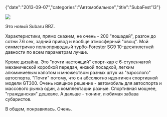 {"date":"2013-09-07","categories":"Автомобильное","title":"SubaFest'13"}

![](../images/subafest13.jpg)

Это новый Subaru BRZ.

Характеристики, прямо скажем, не очень - 200 "лошадей", разгон до сотни 7.6 сек, задний привод и вообще атмосферный "овощ". Мой симметрично полноприводный турбо-Forester SG9 10-десятилетней давности по всем параметрам лучше.

Кроме дизайна. Это "почти настоящий" спорт-кар с 6-ступенчатой механической коробкой передач, низкой посадкой, легким алюминиевым капотом и множеством разных штук из "взрослого" автоспорта. "Почти" потому, что он абсолютно идентичен спортивной модели GT300. Очень изящное решение - автомобиль для автоспорта и массового рынка один, а комплектации разные. Спортивная мощнее, "гражданская" дешевле. А дальше - тюнинг, любимая забава субаристов.

В общем, понравилась. Очень.
